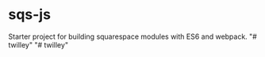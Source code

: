 # sqs-js
Starter project for building squarespace modules with ES6 and webpack.
"# twilley" 
"# twilley" 
